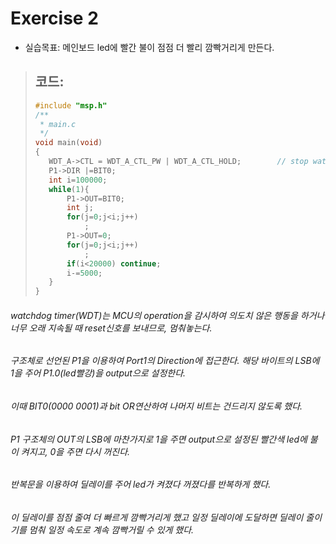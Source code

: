 Exercise 2
==========   

+ 실습목표: 메인보드 led에 빨간 불이 점점 더 빨리 깜빡거리게 만든다.
> ## 코드:
>
> ```c
> #include "msp.h"
> /**
>  * main.c
>  */
> void main(void)
> {
> 	 WDT_A->CTL = WDT_A_CTL_PW | WDT_A_CTL_HOLD;		// stop watchdog timer
> 	 P1->DIR |=BIT0;
>	 int i=100000;
>	 while(1){
>	     P1->OUT=BIT0;
>	     int j;
>	     for(j=0;j<i;j++)
>	         ;
>	     P1->OUT=0;
>	     for(j=0;j<i;j++)
>	         ;
>	     if(i<20000) continue;
>	     i-=5000;
>	 }
> }
> ```

###### watchdog timer(WDT)는 MCU의 operation을 감시하여 의도치 않은 행동을 하거나 너무 오래 지속될 때 reset신호를 보내므로, 멈춰놓는다.
###### 구조체로 선언된 P1을 이용하여 Port1의 Direction에 접근한다. 해당 바이트의 LSB에 1을 주어 P1.0(led빨강)을 output으로 설정한다.
###### 이때 BIT0(0000 0001)과 bit OR연산하여 나머지 비트는 건드리지 않도록 했다. 
###### P1 구조체의 OUT의 LSB에 마찬가지로 1을 주면 output으로 설정된 빨간색 led에 불이 켜지고, 0을 주면 다시 꺼진다. 
###### 반복문을 이용하여 딜레이를 주어 led가 켜졌다 꺼졌다를 반복하게 했다. 
###### 이 딜레이를 점점 줄여 더 빠르게 깜빡거리게 했고 일정 딜레이에 도달하면 딜레이 줄이기를 멈춰 일정 속도로 계속 깜빡거릴 수 있게 했다.


